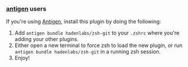 ### [antigen](https://github.com/zsh-users/antigen) users

If you're using [Antigen](https://github.com/zsh-lovers/antigen), install this plugin by doing the following:

1.  Add `antigen bundle hadenlabs/zsh-git` to your `.zshrc` where you're adding your other plugins.
2.  Either open a new terminal to force zsh to load the new plugin, or run `antigen bundle hadenlabs/zsh-git` in a running zsh session.
3.  Enjoy!
